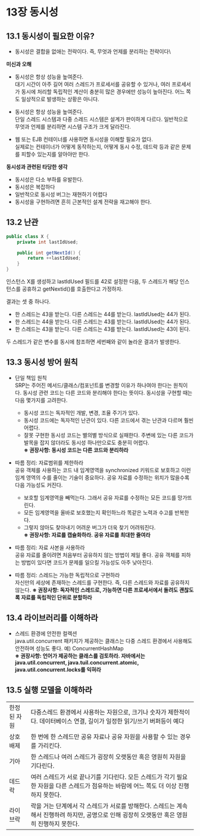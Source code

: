 # 13장 동시성

## 13.1 동시성이 필요한 이유?
* 동시성은 결합을 없애는 전략이다. 즉, 무엇과 언제를 분리하는 전략이다\

**미신과 오해**
* 동시성은 항상 성능을 높여준다.\
대기 시간이 아주 길어 여러 스레드가 프로세서를 공유할 수 있거나, 여러 프로세서가 동시에 처리할 독립적인 계산이 충분히 많은 경우에만 성능이 높아진다. 어느 쪽도 일상적으로 발생하는 상황은 아니다.

* 동시성은 항상 성능을 높여준다.\
단일 스레드 시스템과 다중 스레드 시스템은 설계가 판이하게 다르다. 일반적으로 무엇과 언제를 분리하면 시스템 구조가 크게 달라진다.
* 웹 또는 EJB 컨테이너를 사용하면 동시성을 이해할 필요가 없다.\
실제로는 컨테이너가 어떻게 동작하는지, 어떻게 동시 수정, 데드락 등과 같은 문제를 피할수 있는지를 알아야만 한다.

**동시성과 관련된 타당한 생각**
* 동시성은 다소 부하를 유발한다.
* 동시성은 복잡하다
* 일반적으로 동시성 버그는 재현하기 어렵다
* 동시성을 구현하려면 흔히 근본적인 설계 전략을 재고해야 한다.

## 13.2 난관
```java
public class X {
    private int lastIdUsed;

    public int getNextId() {
        return ++lastIdUsed;
    }
}
```

인스턴스 X를 생성하고 lastIdUsed 필드를 42로 설정한 다음, 두 스레드가 해당 인스턴스를 공휴하고 getNextid()를 호출한다고 가정하자.

결과는 셋 중 하나다.
* 한 스레드는 43을 받는다. 다른 스레드는 44를 받는다. lastIdUsed는 44가 된다.
* 한 스레드는 44을 받는다. 다른 스레드는 43를 받는다. lastIdUsed는 44가 된다.
* 한 스레드는 43을 받는다. 다른 스레드는 43를 받는다. lastIdUsed는 43이 된다.

두 스레드가 같은 변수를 동시에 참조하면 세번째와 같이 놀라운 결과가 발생한다.

## 13.3 동시성 방어 원칙
* 단일 책임 원칙\
SRP는 주어진 메서드/클래스/컴포넌트를 변경할 이유가 하나여야 한다는 원칙이다. 동시성 관련 코드는 다른 코드와 분리해야 한다는 뜻이다. 동시성을 구현할 때는 다음 몇가지를 고려한다.

    * 동시성 코드는 독자적인 개발, 변경, 조율 주기가 있다.
    * 동시성 코드에는 독자적인 난관이 있다. 다른 코드에서 겪는 난관과 다르며 훨씬 어렵다.
    * 잘못 구현한 동시성 코드는 별의별 방식으로 실패한다. 주변에 있는 다른 코드가 발목을 잡지 않더라도 동시성 하나만으로도 충분히 어렵다.\
**※ 권장사항: 동시성 코드는 다른 코드와 분리하라**

* 따름 정리: 자료범위를 제한하라\
공유 객체를 사용하는 코드 내 임계영역을 synchronized 키워드로 보호하고 이런 임계 영역의 수를 줄이는 기술이 중요하다. 공유 자료를 수정하는 위치가 많을수록 다음 가능성도 커진다.
    * 보호할 임계영역을 빼먹는다. 그래서 공유 자료를 수정하는 모든 코드를 망가뜨린다.
    * 모든 임계영역을 올바로 보호했는지 확인하느라 똑같은 노력과 수고를 반복한다.
    * 그렇지 않아도 찾아내기 어려운 버그가 더욱 찾기 어려워진다.\
**※ 권장사항: 자료를 캡슐화하라. 공유 자료를 최대한 줄여라**

* 따름 정리: 자료 사본을 사용하라\
공유 자료를 줄이려면 처음부터 공유하지 않는 방법이 제일 좋다. 공유 객체를 피하는 방법이 있다면 코드가 문제를 일으킬 가능성도 아주 낮아진다. 

* 따름 정리: 스레드는 가능한 독립적으로 구현하라\
자신만의 세상에 존재하는 스레드를 구현한다. 즉, 다른 스레드와 자료를 공유하지 않는다. 
**※ 권장사항: 독자적인 스레드로, 가능하면 다른 프로세서에서 돌려도 괜찮도록 자료를 독립적인 단위로 분할하라**

## 13.4 라이브러리를 이해하라

* 스레드 환경에 안전한 컬렉션\
java.util.concurrent 패키지가 제공하는 클래스는 다중 스레드 환경에서 사용해도 안전하며 성능도 좋다. 예) ConcurrentHashMap\
**※ 권장사항: 언어가 제공하는 클래스를 검토하라. 자바에서는 java.util.concurrent, java.tuil.concurrent.atomic, java.util.concurrent.locks를 익혀라**

## 13.5 실행 모델을 이해하라
|||
|---|---|
|한정된 자원|다중스레드 환경에서 사용하는 자원으로, 크기나 숫자가 제한적이다. 데이터베이스 연결, 길이가 일정한 읽기/쓰기 버퍼등이 예다|
| 상호배제 | 한 번에 한 스레드만 공유 자료나 공유 자원을 사용할 수 있는 경우를 가리킨다.|
| 기아 | 한 스레드나 여러 스레드가 굉장히 오랫동안 혹은 영원히 자원을 기다린다. |
| 데드락 | 여러 스레드가 서로 끝나기를 기다린다. 모든 스레드가 각기 필요한 자원을 다른 스레드가 점유하는 바람에 어느 쪽도 더 이상 진행하지 못한다. |
| 라이브락 | 락을 거는 단계에서 각 스레드가 서로를 방해한다. 스레드는 계속해서 진행하려 하지만, 공명으로 인해 굉장히 오랫동안 혹은 영원히 진행하지 못한다. |

